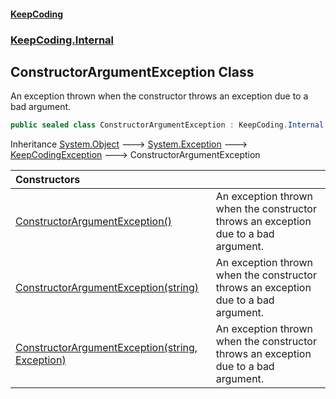 #### [KeepCoding](index.md 'index')
### [KeepCoding.Internal](KeepCoding.Internal.md 'KeepCoding.Internal')
## ConstructorArgumentException Class
An exception thrown when the constructor throws an exception due to a bad argument.  
```csharp
public sealed class ConstructorArgumentException : KeepCoding.Internal.KeepCodingException
```

Inheritance [System.Object](https://docs.microsoft.com/en-us/dotnet/api/System.Object 'System.Object') &#129106; [System.Exception](https://docs.microsoft.com/en-us/dotnet/api/System.Exception 'System.Exception') &#129106; [KeepCodingException](KeepCodingException.md 'KeepCoding.Internal.KeepCodingException') &#129106; ConstructorArgumentException  

| Constructors | |
| :--- | :--- |
| [ConstructorArgumentException()](ConstructorArgumentException.ConstructorArgumentException().md 'KeepCoding.Internal.ConstructorArgumentException.ConstructorArgumentException()') | An exception thrown when the constructor throws an exception due to a bad argument.<br/> |
| [ConstructorArgumentException(string)](ConstructorArgumentException..ctor.loauDG5RaxhOGkCUXV20Fg.md 'KeepCoding.Internal.ConstructorArgumentException.ConstructorArgumentException(string)') | An exception thrown when the constructor throws an exception due to a bad argument.<br/> |
| [ConstructorArgumentException(string, Exception)](ConstructorArgumentException..ctor.sXuQVrU5GWHAykJq19a5rA.md 'KeepCoding.Internal.ConstructorArgumentException.ConstructorArgumentException(string, System.Exception)') | An exception thrown when the constructor throws an exception due to a bad argument.<br/> |
